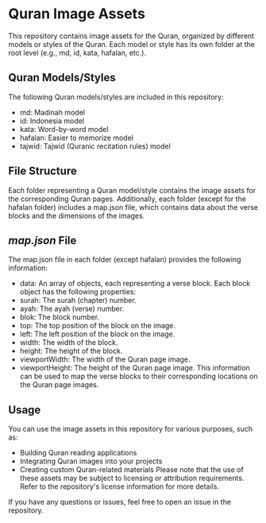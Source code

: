 # Quran Image Assets

This repository contains image assets for the Quran, organized by different models or styles of the Quran. Each model or style has its own folder at the root level (e.g., md, id, kata, hafalan, etc.).

## Quran Models/Styles
The following Quran models/styles are included in this repository:
- md: Madinah model 
- id: Indonesia model 
- kata: Word-by-word model 
- hafalan: Easier to memorize model
- tajwid: Tajwid (Quranic recitation rules) model

## File Structure
Each folder representing a Quran model/style contains the image assets for the corresponding Quran pages. Additionally, each folder (except for the hafalan folder) includes a map.json file, which contains data about the verse blocks and the dimensions of the images.

## _map.json_ File
The map.json file in each folder (except hafalan) provides the following information:
- data: An array of objects, each representing a verse block. Each block object has the following properties:
- surah: The surah (chapter) number.
- ayah: The ayah (verse) number.
- blok: The block number.
- top: The top position of the block on the image.
- left: The left position of the block on the image.
- width: The width of the block.
- height: The height of the block.
- viewportWidth: The width of the Quran page image.
- viewportHeight: The height of the Quran page image.
This information can be used to map the verse blocks to their corresponding locations on the Quran page images.

## Usage
You can use the image assets in this repository for various purposes, such as:
- Building Quran reading applications
- Integrating Quran images into your projects
- Creating custom Quran-related materials
Please note that the use of these assets may be subject to licensing or attribution requirements. Refer to the repository's license information for more details.

If you have any questions or issues, feel free to open an issue in the repository.

